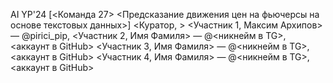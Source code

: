 AI YP'24 [<Команда 27> <Предсказание движения цен на фьючерсы на основе текстовых данных>]
<Куратор, >
<Участник 1, Максим Архипов> — @pirici_pip, <Maksim-de>
<Участник 2, Имя Фамиля> — @<никнейм в TG>, <аккаунт в GitHub>
<Участник 3, Имя Фамиля> — @<никнейм в TG>, <аккаунт в GitHub>
<Участник 4, Имя Фамиля> — @<никнейм в TG>, <аккаунт в GitHub>
